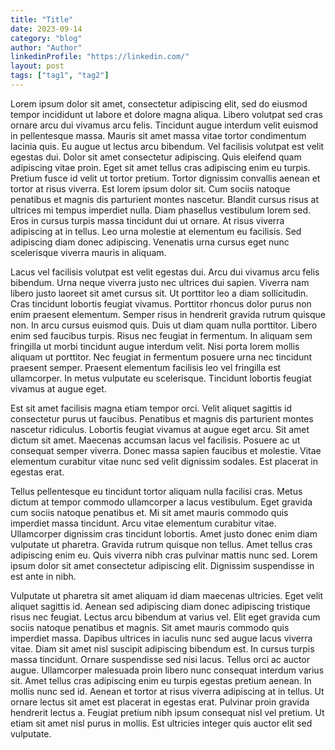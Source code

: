 ```yaml
---
title: "Title"
date: 2023-09-14
category: "blog"
author: "Author"
linkedinProfile: "https://linkedin.com/"
layout: post
tags: ["tag1", "tag2"]
---
```


Lorem ipsum dolor sit amet, consectetur adipiscing elit, sed do eiusmod tempor incididunt ut labore et dolore magna aliqua. Libero volutpat sed cras ornare arcu dui vivamus arcu felis. Tincidunt augue interdum velit euismod in pellentesque massa. Mauris sit amet massa vitae tortor condimentum lacinia quis. Eu augue ut lectus arcu bibendum. Vel facilisis volutpat est velit egestas dui. Dolor sit amet consectetur adipiscing. Quis eleifend quam adipiscing vitae proin. Eget sit amet tellus cras adipiscing enim eu turpis. Pretium fusce id velit ut tortor pretium. Tortor dignissim convallis aenean et tortor at risus viverra. Est lorem ipsum dolor sit. Cum sociis natoque penatibus et magnis dis parturient montes nascetur. Blandit cursus risus at ultrices mi tempus imperdiet nulla. Diam phasellus vestibulum lorem sed. Eros in cursus turpis massa tincidunt dui ut ornare. At risus viverra adipiscing at in tellus. Leo urna molestie at elementum eu facilisis. Sed adipiscing diam donec adipiscing. Venenatis urna cursus eget nunc scelerisque viverra mauris in aliquam.

Lacus vel facilisis volutpat est velit egestas dui. Arcu dui vivamus arcu felis bibendum. Urna neque viverra justo nec ultrices dui sapien. Viverra nam libero justo laoreet sit amet cursus sit. Ut porttitor leo a diam sollicitudin. Cras tincidunt lobortis feugiat vivamus. Porttitor rhoncus dolor purus non enim praesent elementum. Semper risus in hendrerit gravida rutrum quisque non. In arcu cursus euismod quis. Duis ut diam quam nulla porttitor. Libero enim sed faucibus turpis. Risus nec feugiat in fermentum. In aliquam sem fringilla ut morbi tincidunt augue interdum velit. Nisi porta lorem mollis aliquam ut porttitor. Nec feugiat in fermentum posuere urna nec tincidunt praesent semper. Praesent elementum facilisis leo vel fringilla est ullamcorper. In metus vulputate eu scelerisque. Tincidunt lobortis feugiat vivamus at augue eget.

Est sit amet facilisis magna etiam tempor orci. Velit aliquet sagittis id consectetur purus ut faucibus. Penatibus et magnis dis parturient montes nascetur ridiculus. Lobortis feugiat vivamus at augue eget arcu. Sit amet dictum sit amet. Maecenas accumsan lacus vel facilisis. Posuere ac ut consequat semper viverra. Donec massa sapien faucibus et molestie. Vitae elementum curabitur vitae nunc sed velit dignissim sodales. Est placerat in egestas erat.

Tellus pellentesque eu tincidunt tortor aliquam nulla facilisi cras. Metus dictum at tempor commodo ullamcorper a lacus vestibulum. Eget gravida cum sociis natoque penatibus et. Mi sit amet mauris commodo quis imperdiet massa tincidunt. Arcu vitae elementum curabitur vitae. Ullamcorper dignissim cras tincidunt lobortis. Amet justo donec enim diam vulputate ut pharetra. Gravida rutrum quisque non tellus. Amet tellus cras adipiscing enim eu. Quis viverra nibh cras pulvinar mattis nunc sed. Lorem ipsum dolor sit amet consectetur adipiscing elit. Dignissim suspendisse in est ante in nibh.

Vulputate ut pharetra sit amet aliquam id diam maecenas ultricies. Eget velit aliquet sagittis id. Aenean sed adipiscing diam donec adipiscing tristique risus nec feugiat. Lectus arcu bibendum at varius vel. Elit eget gravida cum sociis natoque penatibus et magnis. Sit amet mauris commodo quis imperdiet massa. Dapibus ultrices in iaculis nunc sed augue lacus viverra vitae. Diam sit amet nisl suscipit adipiscing bibendum est. In cursus turpis massa tincidunt. Ornare suspendisse sed nisi lacus. Tellus orci ac auctor augue. Ullamcorper malesuada proin libero nunc consequat interdum varius sit. Amet tellus cras adipiscing enim eu turpis egestas pretium aenean. In mollis nunc sed id. Aenean et tortor at risus viverra adipiscing at in tellus. Ut ornare lectus sit amet est placerat in egestas erat. Pulvinar proin gravida hendrerit lectus a. Feugiat pretium nibh ipsum consequat nisl vel pretium. Ut etiam sit amet nisl purus in mollis. Est ultricies integer quis auctor elit sed vulputate.
